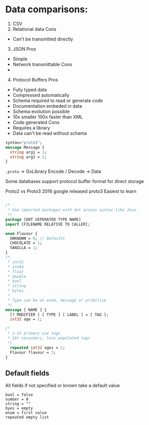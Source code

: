 # Data comparisons:
1. CSV
2. Relational data
  Cons
  * Can't be transmitted directly
3. JSON
  Pros
  * Simple
  * Network transmittable
  Cons
  * 
4. Protocol Buffers
  Pros
  * Fully typed data
  * Compressed automatically
  * Schema required to read or generate code
  * Documentation embeded in data
  * Schema evolution possible
  * 10x smaller 100x faster than XML
  * Code generated
  Cons
  * Requires a library
  * Data can't be read without schema

```proto
syntax="proto3";
message Message {
  string arg1 = 1;
  string arg2 = 2;
}
```

`.proto` -> GoLibrary Encode / Decode -> Data

Some databases support protocol buffer format for direct storage


Proto2 vs Proto3
2016 google released proto3
Easiest to learn

```proto

/*
 * Use imported packages with dot access syntax like Java.
 */
package [DOT SEPERATED TYPE NAME]
import [FILENAME RELATIVE TO CALLER];

enum Flavour {
  UNKNOWN = 0; // Defaulkt
  CHOCOLATE = 1;
  VANILLA = 1;
}
/*
 * int32
 * int64
 * float
 * double
 * bool 
 * string
 * bytes
 *
 * Type can be an enum, message or primitive
 */
message [ NAME ] {
  [? MODIFIER ] [ TYPE ] [ LABEL ] = [ TAG ];
  int32 age = 1;

/*
 * 1-15 primary use tags
 * 16+ secondary, less populated tags
 */
  repeated int32 ages = 2;
  Flavour flavour = 3;
}

```


## Default fields
All fields if not specified or known take a default value
```
bool = false
number = 0
string = ""
byes = empty
enum = first value
repeated empty list
```

